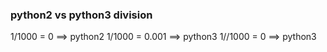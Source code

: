 
### python2 vs python3 division
1/1000 = 0  ==> python2
1/1000 = 0.001 ==> python3
1//1000 = 0 ==> python3